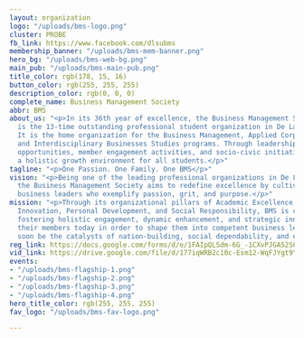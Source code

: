 ```yaml
---
layout: organization
logo: "/uploads/bms-logo.png"
cluster: PROBE
fb_link: https://www.facebook.com/dlsubms
membership_banner: "/uploads/bms-mem-banner.png"
hero_bg: "/uploads/bms-web-bg.png"
main_pub: "/uploads/bms-main-pub.png"
title_color: rgb(178, 15, 16)
button_color: rgb(255, 255, 255)
description_color: rgb(0, 0, 0)
complete_name: Business Management Society
abbr: BMS
about_us: "<p>In its 36th year of excellence, the Business Management Society (BMS)
  is the 13-time outstanding professional student organization in De La Salle University.
  It is the home organization for the Business Management, Applied Corporate Management,
  and Interdisciplinary Businesses Studies programs. Through leadership and project-implementation
  opportunities, member engagement activities, and socio-civic initiatives, BMS creates
  a holistic growth environment for all students.</p>"
tagline: "<p>One Passion. One Family. One BMS</p>"
vision: "<p>Being one of the leading professional organizations in De La Salle University,
  the Business Management Society aims to redefine excellence by cultivating competent
  business leaders who exemplify passion, grit, and purpose.</p>"
mission: "<p>Through its organizational pillars of Academic Excellence, Organizational
  Innovation, Personal Development, and Social Responsibility, BMS is committed to
  fostering holistic engagement, dynamic enhancement, and strategic innovation among
  their members today in order to shape them into competent business leaders who will
  soon be the catalysts of nation-building, social dependability, and economic development.</p>"
reg_link: https://docs.google.com/forms/d/e/1FAIpQLSdm-6G_-1CXvPJGA52S6uzdrxkuoCvfu2raayY4RcUFP4Taow/viewform
vid_link: https://drive.google.com/file/d/177iqWRB2c10c-Esm12-WqFJYgt9Y6UH2/preview
events:
- "/uploads/bms-flagship-1.png"
- "/uploads/bms-flagship-2.png"
- "/uploads/bms-flagship-3.png"
- "/uploads/bms-flagship-4.png"
hero_title_color: rgb(255, 255, 255)
fav_logo: "/uploads/bms-fav-logo.png"

---
```

